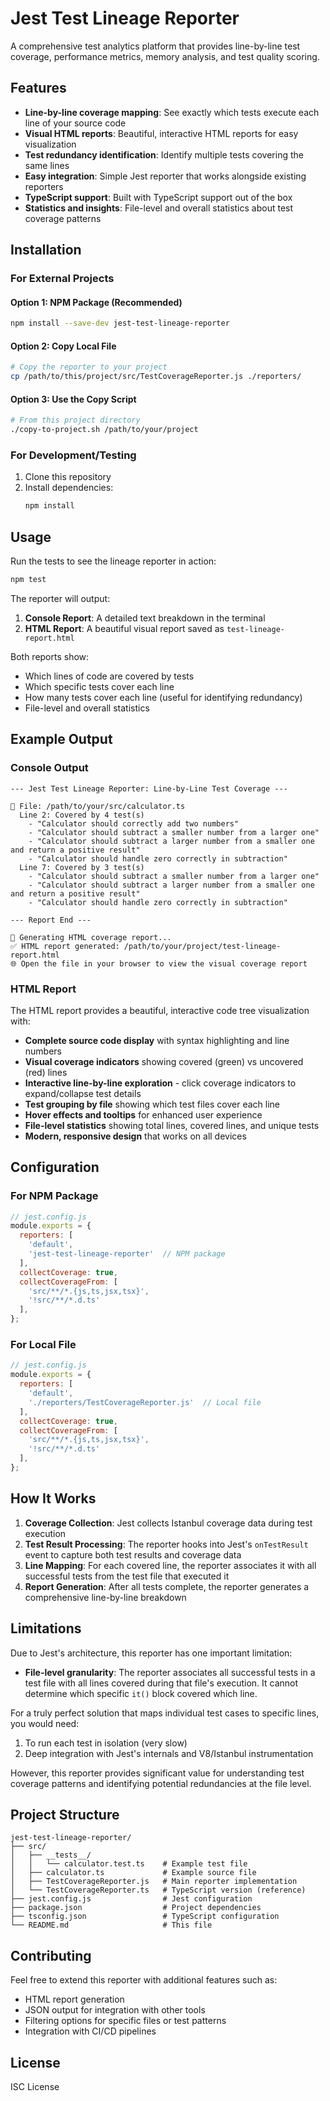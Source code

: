 # Jest Test Lineage Reporter

A comprehensive test analytics platform that provides line-by-line test coverage, performance metrics, memory analysis, and test quality scoring.

## Features

- **Line-by-line coverage mapping**: See exactly which tests execute each line of your source code
- **Visual HTML reports**: Beautiful, interactive HTML reports for easy visualization
- **Test redundancy identification**: Identify multiple tests covering the same lines
- **Easy integration**: Simple Jest reporter that works alongside existing reporters
- **TypeScript support**: Built with TypeScript support out of the box
- **Statistics and insights**: File-level and overall statistics about test coverage patterns

## Installation

### For External Projects

#### Option 1: NPM Package (Recommended)
```bash
npm install --save-dev jest-test-lineage-reporter
```

#### Option 2: Copy Local File
```bash
# Copy the reporter to your project
cp /path/to/this/project/src/TestCoverageReporter.js ./reporters/
```

#### Option 3: Use the Copy Script
```bash
# From this project directory
./copy-to-project.sh /path/to/your/project
```

### For Development/Testing
1. Clone this repository
2. Install dependencies:
   ```bash
   npm install
   ```

## Usage

Run the tests to see the lineage reporter in action:

```bash
npm test
```

The reporter will output:
1. **Console Report**: A detailed text breakdown in the terminal
2. **HTML Report**: A beautiful visual report saved as `test-lineage-report.html`

Both reports show:
- Which lines of code are covered by tests
- Which specific tests cover each line
- How many tests cover each line (useful for identifying redundancy)
- File-level and overall statistics

## Example Output

### Console Output
```
--- Jest Test Lineage Reporter: Line-by-Line Test Coverage ---

📄 File: /path/to/your/src/calculator.ts
  Line 2: Covered by 4 test(s)
    - "Calculator should correctly add two numbers"
    - "Calculator should subtract a smaller number from a larger one"
    - "Calculator should subtract a larger number from a smaller one and return a positive result"
    - "Calculator should handle zero correctly in subtraction"
  Line 7: Covered by 3 test(s)
    - "Calculator should subtract a smaller number from a larger one"
    - "Calculator should subtract a larger number from a smaller one and return a positive result"
    - "Calculator should handle zero correctly in subtraction"

--- Report End ---

📄 Generating HTML coverage report...
✅ HTML report generated: /path/to/your/project/test-lineage-report.html
🌐 Open the file in your browser to view the visual coverage report
```

### HTML Report
The HTML report provides a beautiful, interactive code tree visualization with:
- **Complete source code display** with syntax highlighting and line numbers
- **Visual coverage indicators** showing covered (green) vs uncovered (red) lines
- **Interactive line-by-line exploration** - click coverage indicators to expand/collapse test details
- **Test grouping by file** showing which test files cover each line
- **Hover effects and tooltips** for enhanced user experience
- **File-level statistics** showing total lines, covered lines, and unique tests
- **Modern, responsive design** that works on all devices

## Configuration

### For NPM Package
```javascript
// jest.config.js
module.exports = {
  reporters: [
    'default',
    'jest-test-lineage-reporter'  // NPM package
  ],
  collectCoverage: true,
  collectCoverageFrom: [
    'src/**/*.{js,ts,jsx,tsx}',
    '!src/**/*.d.ts'
  ],
};
```

### For Local File
```javascript
// jest.config.js
module.exports = {
  reporters: [
    'default',
    './reporters/TestCoverageReporter.js'  // Local file
  ],
  collectCoverage: true,
  collectCoverageFrom: [
    'src/**/*.{js,ts,jsx,tsx}',
    '!src/**/*.d.ts'
  ],
};
```

## How It Works

1. **Coverage Collection**: Jest collects Istanbul coverage data during test execution
2. **Test Result Processing**: The reporter hooks into Jest's `onTestResult` event to capture both test results and coverage data
3. **Line Mapping**: For each covered line, the reporter associates it with all successful tests from the test file that executed it
4. **Report Generation**: After all tests complete, the reporter generates a comprehensive line-by-line breakdown

## Limitations

Due to Jest's architecture, this reporter has one important limitation:

- **File-level granularity**: The reporter associates all successful tests in a test file with all lines covered during that file's execution. It cannot determine which specific `it()` block covered which line.

For a truly perfect solution that maps individual test cases to specific lines, you would need:
1. To run each test in isolation (very slow)
2. Deep integration with Jest's internals and V8/Istanbul instrumentation

However, this reporter provides significant value for understanding test coverage patterns and identifying potential redundancies at the file level.

## Project Structure

```
jest-test-lineage-reporter/
├── src/
│   ├── __tests__/
│   │   └── calculator.test.ts    # Example test file
│   ├── calculator.ts             # Example source file
│   ├── TestCoverageReporter.js   # Main reporter implementation
│   └── TestCoverageReporter.ts   # TypeScript version (reference)
├── jest.config.js                # Jest configuration
├── package.json                  # Project dependencies
├── tsconfig.json                 # TypeScript configuration
└── README.md                     # This file
```

## Contributing

Feel free to extend this reporter with additional features such as:
- HTML report generation
- JSON output for integration with other tools
- Filtering options for specific files or test patterns
- Integration with CI/CD pipelines

## License

ISC License
